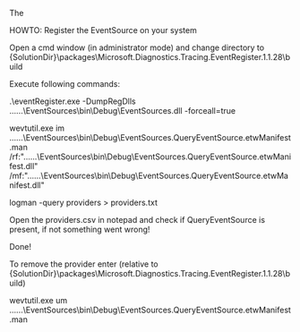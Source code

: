 ﻿The 



HOWTO: Register the EventSource on your system 


Open a cmd window (in administrator mode) and change directory to \{SolutionDir}\packages\Microsoft.Diagnostics.Tracing.EventRegister.1.1.28\build

Execute following commands:

.\eventRegister.exe -DumpRegDlls ..\..\..\EventSources\bin\Debug\EventSources.dll -forceall=true

wevtutil.exe im ..\..\..\EventSources\bin\Debug\EventSources.QueryEventSource.etwManifest.man /rf:"..\..\..\EventSources\bin\Debug\EventSources.QueryEventSource.etwManifest.dll" /mf:"..\..\..\EventSources\bin\Debug\EventSources.QueryEventSource.etwManifest.dll"

logman -query providers > providers.txt


Open the providers.csv in notepad and check if QueryEventSource is present, if not something went wrong!

Done!






To remove the provider enter (relative to \{SolutionDir}\packages\Microsoft.Diagnostics.Tracing.EventRegister.1.1.28\build)

wevtutil.exe um ..\..\..\EventSources\bin\Debug\EventSources.QueryEventSource.etwManifest.man

